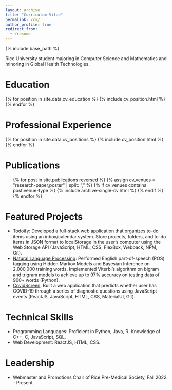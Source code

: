 ```yaml
---
layout: archive
title: "Curriculum Vitae"
permalink: /cv/
author_profile: true
redirect_from:
  - /resume
---
```


{% include base_path %}

Rice University student majoring in Computer Science and Mathematics and minoring in Global Health Technologies. 


# Education
{% for position in site.data.cv_education %}
  {% include cv_position.html %}
{% endfor %}


# Professional Experience
{% for position in site.data.cv_positions %}
  {% include cv_position.html %}
{% endfor %}


# Publications
<ul>
{% for post in site.publications reversed %}
  {% assign cv_venues = "research-paper,poster" | split: "," %}
  {% if cv_venues contains post.venue-type %}
    {% include archive-single-cv.html %}
  {% endif %}
{% endfor %}
</ul>


# Featured Projects
* [Todoify](https://github.com/easydeze/to-do-list): Developed a full-stack web application that organizes to-do items using an inbox/calendar system. Store projects, folders, and to-do items in JSON format to localStorage in the user’s computer using the Web Storage API (JavaScript, HTML, CSS, FlexBox, Webpack, NPM, Git).
* [Natural Language Processing](https://github.com/easydeze/natural-language-processing): Performed English part-of-speech (POS) tagging using Hidden Markov Models and Bayesian Inference on 2,000,000 training words. Implemented Viterbi’s algorithm on bigram and trigram models to achieve up to 97% accuracy on testing data of 900+ words (Python).
* [CovidScreen](https://devpost.com/software/covidscreen): Built a web application that predicts whether user has COVID-19 through a series of diagnostic questions using JavaScript events (ReactJS, JavaScript, HTML, CSS, MaterialUI, Git).


# Technical Skills
* Programming Languages: Proficient in Python, Java, R. Knowledge of C++, C, JavaScript, SQL.
* Web Development: ReactJS, HTML, CSS.

# Leadership
* Webmaster and Promotions Chair of Rice Pre-Medical Society, Fall 2022 - Present
